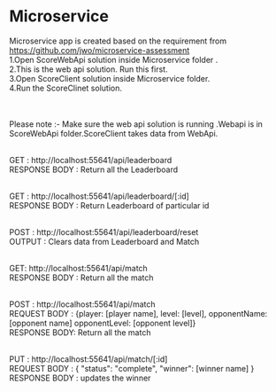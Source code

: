 # Microservice
Microservice  app is created based on the requirement from https://github.com/jwo/microservice-assessment <br/>
1.Open ScoreWebApi solution inside Microservice folder .</br>
2.This is the web api solution. Run this first.</br>
3.Open ScoreClient solution inside Microservice folder.</br>
4.Run the ScoreClinet solution.</br>
</br> </br>

Please note :- Make sure the web api solution is running .Webapi is in ScoreWebApi folder.ScoreClient takes data from WebApi.

</br>
GET : http://localhost:55641/api/leaderboard </br>
RESPONSE BODY : Return all the Leaderboard</br></br>

GET : http://localhost:55641/api/leaderboard/[:id] </br>
RESPONSE BODY : Return Leaderboard of particular id </br></br>

POST : http://localhost:55641/api/leaderboard/reset</br>
OUTPUT : Clears data from Leaderboard and Match</br></br>

GET: http://localhost:55641/api/match</br>
RESPONSE BODY : Return all the match</br></br>

POST : http://localhost:55641/api/match</br>
REQUEST BODY :  {player: [player name], level: [level], opponentName:[opponent name] opponentLevel: [opponent level]} </br>
RESPONSE BODY: Return all the match</br></br>

PUT : http://localhost:55641/api/match/[:id]</br>
REQUEST BODY : { "status": "complete",  "winner": [winner name] } </br>
RESPONSE BODY : updates the winner
